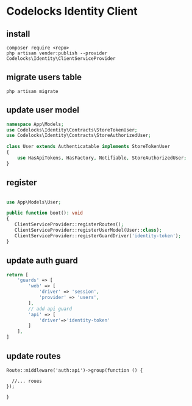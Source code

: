 # Codelocks Identity Client 

## install 
```shell
composer require <repo>
php artisan vender:publish --provider Codelocks\Identity\ClientServiceProvider

```
## migrate users table
```shell
php artisan migrate
```

## update user model
```php
namespace App\Models;
use Codelocks\Identity\Contracts\StoreTokenUser;
use Codelocks\Identity\Contracts\StoreAuthorizedUser;

class User extends Authenticatable implements StoreTokenUser
{
    use HasApiTokens, HasFactory, Notifiable, StoreAuthorizedUser;
}

```
## register
```php

use App\Models\User;

public function boot(): void
{
   ClientServiceProvider::registerRoutes();
   ClientServiceProvider::registerUserModel(User::class);
   ClientServiceProvider::registerGuardDriver('identity-token');
}
```

## update auth guard

```php
return [
    'guards' => [
        'web' => [
            'driver' => 'session',
            'provider' => 'users',
        ],
        // add api guard
        'api' => [
            'driver'=>'identity-token'
        ]
    ],
]
```
## update routes
```shell
Route::middleware('auth:api')->group(function () {

  //... roues
});

}
```